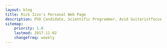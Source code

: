 ```yaml
---
layout: blog
title: Rick Izzo's Personal Web Page
description: PhD Candidate, Scientific Programmer, Avid Guitaristfocus.
sitemap:
    priority: 1.0
    lastmod: 2017-11-02
    changefreq: weekly
---
```

